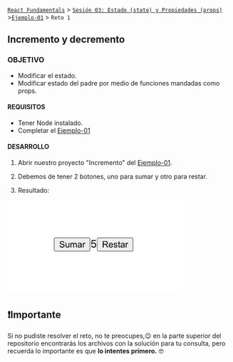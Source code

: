 [`React Fundamentals`](../../README.md) > [`Sesión 03: Estado (state) y Propiedades (props)`](../Readme.md) >[`Ejemplo-01`](../Ejemplo-01) > `Reto 1`

## Incremento y decremento

### OBJETIVO
- Modificar el estado.
- Modificar estado del padre por medio de funciones mandadas como props.

#### REQUISITOS 
- Tener Node instalado.
- Completar el [Ejemplo-01](../Ejemplo-01)

#### DESARROLLO

1. Abrir nuestro proyecto "Incremento" del [Ejemplo-01](../Ejemplo-01).

2. Debemos de tener 2 botones, uno para sumar y otro para restar.

3. Resultado:
<img src="./public/resultado.png" width="400">

## ❗Importante

Si no pudiste resolver el reto, no te preocupes,😉 en la parte superior del repositorio encontrarás los archivos con la solución para tu consulta, pero recuerda lo importante es que **lo intentes primero.** 🤓
